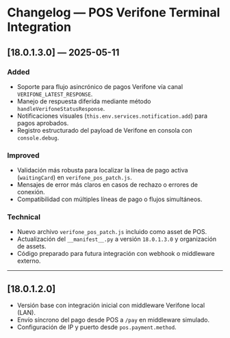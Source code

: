 # Changelog — POS Verifone Terminal Integration

## [18.0.1.3.0] — 2025-05-11

### Added
- Soporte para flujo asincrónico de pagos Verifone vía canal `VERIFONE_LATEST_RESPONSE`.
- Manejo de respuesta diferida mediante método `handleVerifoneStatusResponse`.
- Notificaciones visuales (`this.env.services.notification.add`) para pagos aprobados.
- Registro estructurado del payload de Verifone en consola con `console.debug`.

### Improved
- Validación más robusta para localizar la línea de pago activa (`waitingCard`) en `verifone_pos_patch.js`.
- Mensajes de error más claros en casos de rechazo o errores de conexión.
- Compatibilidad con múltiples líneas de pago o flujos simultáneos.

### Technical
- Nuevo archivo `verifone_pos_patch.js` incluido como asset de POS.
- Actualización del `__manifest__.py` a versión `18.0.1.3.0` y organización de assets.
- Código preparado para futura integración con webhook o middleware externo.

---

## [18.0.1.2.0]
- Versión base con integración inicial con middleware Verifone local (LAN).
- Envío síncrono del pago desde POS a `/pay` en middleware simulado.
- Configuración de IP y puerto desde `pos.payment.method`.